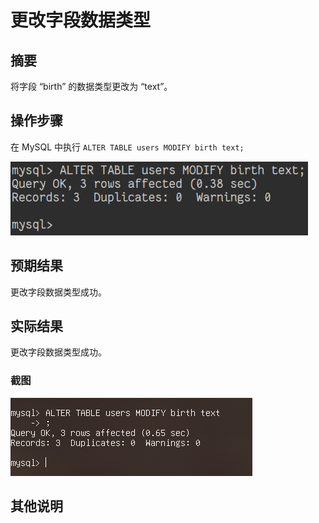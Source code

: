 # 更改字段数据类型

## 摘要

将字段 “birth” 的数据类型更改为 “text”。

## 操作步骤

在 MySQL 中执行 `ALTER TABLE users MODIFY birth text;`

![更改字段数据类型](./img/更改字段数据类型.png)

## 预期结果

更改字段数据类型成功。

## 实际结果

更改字段数据类型成功。

### 截图

![更改字段数据类型](./img/更改字段数据类型2.png)

## 其他说明
